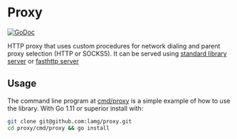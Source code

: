 # Proxy

[![GoDoc](https://godoc.org/github.com/lamg/proxy?status.svg)](https://godoc.org/github.com/lamg/proxy)

HTTP proxy that uses custom procedures for network dialing and parent proxy selection (HTTP or SOCKS5). It can be served using [standard library server](https://godoc.org/net/http#Server) or [fasthttp server](https://godoc.org/github.com/valyala/fasthttp#Server)

## Usage

The command line program at [cmd/proxy](cmd/proxy) is a simple example of how to use the library. With Go 1.11 or superior install with:

```sh
git clone git@github.com:lamg/proxy.git
cd proxy/cmd/proxy && go install
```